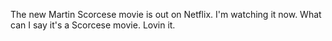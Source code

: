 The new Martin Scorcese movie is out on Netflix. I'm watching it now. What can I say it's a Scorcese movie. Lovin it.  
